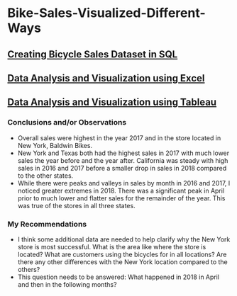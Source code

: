 # Bike-Sales-Visualized-Different-Ways
## [Creating Bicycle Sales Dataset in SQL](https://github.com/bfgelfand/Bike-Sales-Visualized-Different-Ways/blob/main/CreatingDataset.sql)
## [Data Analysis and Visualization using Excel](https://github.com/bfgelfand/Bike-Sales-Visualized-Different-Ways/blob/main/BikeStores.xlsx)
## [Data Analysis and Visualization using Tableau](https://public.tableau.com/views/BikeStoresDashboard_16891873064490/Dashboard1?:language=en-US&:display_count=n&:origin=viz_share_link)

### Conclusions and/or Observations
- Overall sales were highest in the year 2017 and in the store located in New York, Baldwin Bikes.
- New York and Texas both had the highest sales in 2017 with much lower sales the year before and the year after. California was steady with high sales in 2016 and 2017 before a smaller drop in sales in 2018 compared to the other states. 
- While there were peaks and valleys in sales by month in 2016 and 2017, I noticed greater extremes in 2018. There was a significant peak in April prior to much lower and flatter sales for the remainder of the year. This was true of the stores in all three states. 


### My Recommendations
- I think some additional data are needed to help clarify why the New York store is most successful. What is the area like where the store is located? What are customers using the bicycles for in all locations? Are there any other differences with the New York location compared to the others?
- This question needs to be answered: What happened in 2018 in April and then in the following months?
